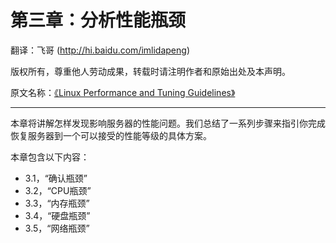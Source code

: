 # 第三章：分析性能瓶颈

翻译：飞哥 (http://hi.baidu.com/imlidapeng)

版权所有，尊重他人劳动成果，转载时请注明作者和原始出处及本声明。

原文名称：[《Linux Performance and Tuning Guidelines》](http://www.redbooks.ibm.com/abstracts/redp4285.html)

-------------------------------------------------------------------------------------------

本章将讲解怎样发现影响服务器的性能问题。我们总结了一系列步骤来指引你完成恢复服务器到一个可以接受的性能等级的具体方案。

本章包含以下内容：

* 3.1，“确认瓶颈”
* 3.2，“CPU瓶颈”
* 3.3，“内存瓶颈”
* 3.4，“硬盘瓶颈”
* 3.5，“网络瓶颈”
